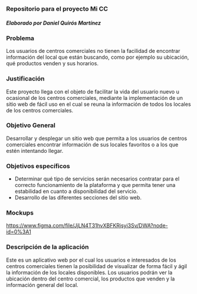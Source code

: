 ### Repositorio para el proyecto Mi CC

##### Elaborado por Daniel Quirós Martínez

### Problema

Los usuarios de centros comerciales no tienen la facilidad de encontrar información del local que están buscando, como por ejemplo su ubicación, qué productos venden y sus horarios.

### Justificación

Este proyecto llega con el objeto de facilitar la vida del usuario nuevo u ocasional de los centros comerciales, mediante la implementación de un sitio web de fácil uso en el cual se reuna la información de todos los locales de los centros comerciales.

### Objetivo General

Desarrollar y desplegar un sitio web que permita a los usuarios de centros comerciales encontrar información de sus locales favoritos o a los que estén intentando llegar.

### Objetivos específicos 

- Determinar qué tipo de servicios serán necesarios contratar para el correcto funcionamiento de la plataforma y que permita tener una estabilidad en cuanto a disponibilidad del servicio.
- Desarrollo de las diferentes secciones del sitio web.

### Mockups

https://www.figma.com/file/JjLN4T31hvXBFKRjsyi3Sv/DWA?node-id=0%3A1

### Descripción de la aplicación

Este es un aplicativo web por el cual los usuarios e interesados de los centros comerciales tienen la posibilidad de visualizar de forma fácil y ágil la información de los locales disponibles. Los usuarios podrán ver la ubicación dentro del centro comercial, los productos que venden y la información general del local.

